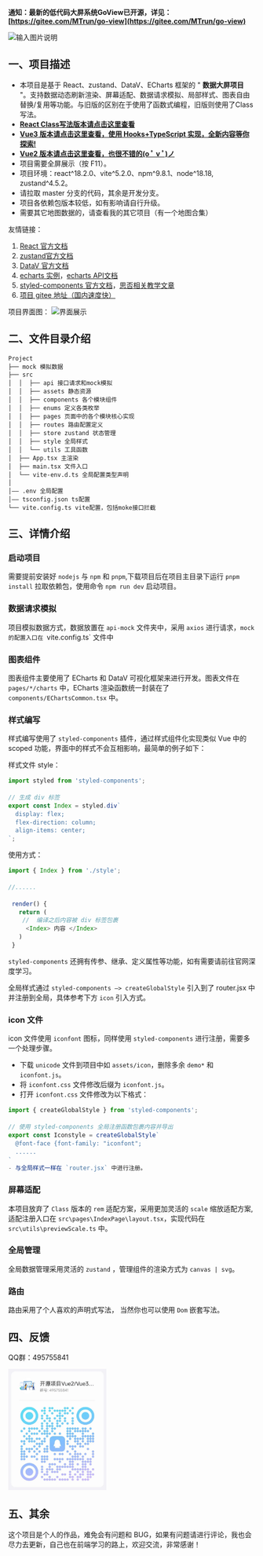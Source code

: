**通知：最新的低代码大屏系统GoView已开源，详见：[https://gitee.com/MTrun/go-view](https://gitee.com/MTrun/go-view)**

![输入图片说明](https://gitee.com/MTrun/go-view/raw/master/readme/logo-t-y.png)

## 一、项目描述

- 本项目是基于 React、zustand、DataV、ECharts 框架的 " **数据大屏项目** "。支持数据动态刷新渲染、屏幕适配、数据请求模拟、局部样式、图表自由替换/复用等功能。与旧版的区别在于使用了函数式编程，旧版则使用了Class写法。
- [**React Class写法版本请点击这里查看**](https://gitee.com/MTrun/react-big-screen)
- [**Vue3 版本请点击这里查看，使用 Hooks+TypeScript 实现，全新内容等你探索!**](https://gitee.com/MTrun/vue-big-screen-plugin)
- [**Vue2 版本请点击这里查看，也很不错的(o ﾟ v ﾟ)ノ**](https://gitee.com/MTrun/big-screen-vue-datav)
- 项目需要全屏展示（按 F11）。
- 项目环境：react^18.2.0、vite^5.2.0、npm^9.8.1、node^18.18, zustand^4.5.2。
- 请拉取 master 分支的代码，其余是开发分支。
- 项目各依赖包版本较低，如有影响请自行升级。
- 需要其它地图数据的，请查看我的其它项目（有一个地图合集）

友情链接：

1.  [React 官方文档](https://react.docschina.org/docs/introducing-jsx.html)
2.  [zustand官方文档](https://zustand-demo.pmnd.rs/)
3.  [DataV 官方文档](http://datav-react.jiaminghi.com/guide/)
4.  [echarts 实例](https://echarts.apache.org/examples/zh/index.html)，[echarts API文档](https://echarts.apache.org/zh/api.html#echarts)
5.  [styled-components 官方文档](https://styled-components.com/)，[思否相关教学文章](https://segmentfault.com/a/1190000014682665)
6.  [项目 gitee 地址（国内速度快）](https://gitee.com/MTrun/react-big-screen-plugin)

项目界面图：
![界面展示](https://images.gitee.com/uploads/images/2020/0927/205317_db15e619_4964818.gif '界面展示.gif')

## 二、文件目录介绍

```shell
Project
├── mock 模拟数据
├── src
│  │  ├── api 接口请求和mock模拟
│  │  ├── assets 静态资源
│  │  ├── components 各个模块组件
│  │  ├── enums 定义各类枚举
│  │  ├── pages 页面中的各个模块核心实现
│  │  ├── routes 路由配置定义
│  │  ├── store zustand 状态管理
│  │  ├── style 全局样式
│  │  └── utils 工具函数
│  ├── App.tsx 主渲染
│  ├── main.tsx 文件入口
│  └── vite-env.d.ts 全局配置类型声明
│
│—— .env 全局配置
│—— tsconfig.json ts配置
└── vite.config.ts vite配置，包括moke接口拦截
```

## 三、详情介绍

### 启动项目

需要提前安装好 `nodejs` 与 `npm` 和 `pnpm`,下载项目后在项目主目录下运行 `pnpm install` 拉取依赖包，使用命令 `npm run dev` 启动项目。

### 数据请求模拟

项目模拟数据方式，数据放置在 `api-mock` 文件夹中，采用 `axios` 进行请求，`mock 的配置入口在 `vite.config.ts` 文件中

### 图表组件

图表组件主要使用了 ECharts 和 DataV 可视化框架来进行开发。图表文件在 `pages/*/charts` 中，ECharts 渲染函数统一封装在了 `components/EChartsCommon.tsx` 中。

### 样式编写

样式编写使用了 `styled-components` 插件，通过样式组件化实现类似 Vue 中的 scoped 功能，界面中的样式不会互相影响，最简单的例子如下：

样式文件 style：

```js
import styled from 'styled-components';

// 生成 div 标签
export const Index = styled.div`
  display: flex;
  flex-direction: column;
  align-items: center;
`;
```

使用方式：

```js
import { Index } from './style';

//......

 render() {
   return (
    //  编译之后内容被 div 标签包裹
     <Index> 内容 </Index>
   )
 }
```
`styled-components` 还拥有传参、继承、定义属性等功能，如有需要请前往官网深度学习。

全局样式通过 `styled-components —> createGlobalStyle` 引入到了 router.jsx 中并注册到全局，具体参考下方 `icon` 引入方式。

### icon 文件

icon 文件使用 `iconfont` 图标，同样使用 `styled-components` 进行注册，需要多一个处理步骤。

- 下载 `unicode` 文件到项目中如 `assets/icon`，删除多余 `demo*` 和 `iconfont.js`。
- 将 `iconfont.css` 文件修改后缀为 `iconfont.js`。
- 打开 `iconfont.css` 文件修改为以下格式：

```js
import { createGlobalStyle } from 'styled-components';

// 使用 styled-components 全局注册函数包裹内容并导出
export const Iconstyle = createGlobalStyle`
  @font-face {font-family: "iconfont";
  ......
`
- 与全局样式一样在 `router.jsx` 中进行注册。
```

### 屏幕适配

本项目放弃了 `Class` 版本的 `rem` 适配方案，采用更加灵活的 `scale` 缩放适配方案, 适配注册入口在 `src\pages\IndexPage\layout.tsx`，实现代码在 `src\utils\previewScale.ts` 中。

### 全局管理

全局数据管理采用灵活的 `zustand` ，管理组件的渲染方式为 `canvas | svg`。

### 路由

路由采用了个人喜欢的声明式写法， 当然你也可以使用 `Dom` 嵌套写法。

## 四、反馈

QQ群：495755841

<img src="public/QQ2.png" width="200px"/>

## 五、其余

这个项目是个人的作品，难免会有问题和 BUG，如果有问题请进行评论，我也会尽力去更新，自己也在前端学习的路上，欢迎交流，非常感谢！
